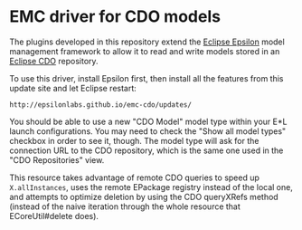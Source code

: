 EMC driver for CDO models
===

The plugins developed in this repository extend the [Eclipse Epsilon](http://www.eclipse.org/epsilon/) model management framework to allow it to read and write models stored in an [Eclipse CDO](https://eclipse.org/cdo/) repository.

To use this driver, install Epsilon first, then install all the features from this update site and let Eclipse restart:

```
http://epsilonlabs.github.io/emc-cdo/updates/
```

You should be able to use a new "CDO Model" model type within your E*L launch configurations. You may need to check the "Show all model types" checkbox in order to see it, though. The model type will ask for the connection URL to the CDO repository, which is the same one used in the "CDO Repositories" view.

This resource takes advantage of remote CDO queries to speed up `X.allInstances`, uses the remote EPackage registry instead of the local one, and attempts to optimize deletion by using the CDO queryXRefs method (instead of the naive iteration through the whole resource that ECoreUtil#delete does).
